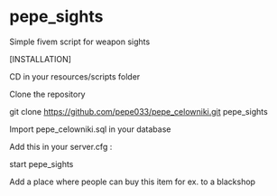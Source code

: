 # pepe_sights
Simple fivem script for weapon sights



[INSTALLATION]

CD in your resources/scripts folder

Clone the repository

git clone https://github.com/pepe033/pepe_celowniki.git pepe_sights

Import pepe_celowniki.sql in your database

Add this in your server.cfg :

start pepe_sights

Add a place where people can buy this item for ex. to a blackshop  




